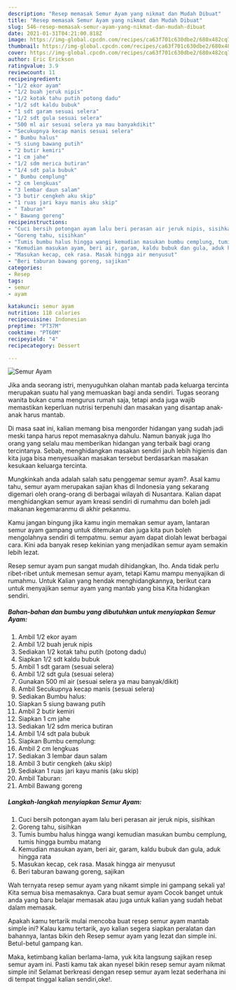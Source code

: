 ```yaml
---
description: "Resep memasak Semur Ayam yang nikmat dan Mudah Dibuat"
title: "Resep memasak Semur Ayam yang nikmat dan Mudah Dibuat"
slug: 546-resep-memasak-semur-ayam-yang-nikmat-dan-mudah-dibuat
date: 2021-01-31T04:21:00.818Z
image: https://img-global.cpcdn.com/recipes/ca63f701c630dbe2/680x482cq70/semur-ayam-foto-resep-utama.jpg
thumbnail: https://img-global.cpcdn.com/recipes/ca63f701c630dbe2/680x482cq70/semur-ayam-foto-resep-utama.jpg
cover: https://img-global.cpcdn.com/recipes/ca63f701c630dbe2/680x482cq70/semur-ayam-foto-resep-utama.jpg
author: Eric Erickson
ratingvalue: 3.9
reviewcount: 11
recipeingredient:
- "1/2 ekor ayam"
- "1/2 buah jeruk nipis"
- "1/2 kotak tahu putih potong dadu"
- "1/2 sdt kaldu bubuk"
- "1 sdt garam sesuai selera"
- "1/2 sdt gula sesuai selera"
- "500 ml air sesuai selera ya mau banyakdikit"
- "Secukupnya kecap manis sesuai selera"
- " Bumbu halus"
- "5 siung bawang putih"
- "2 butir kemiri"
- "1 cm jahe"
- "1/2 sdm merica butiran"
- "1/4 sdt pala bubuk"
- " Bumbu cemplung"
- "2 cm lengkuas"
- "3 lembar daun salam"
- "3 butir cengkeh aku skip"
- "1 ruas jari kayu manis aku skip"
- " Taburan"
- " Bawang goreng"
recipeinstructions:
- "Cuci bersih potongan ayam lalu beri perasan air jeruk nipis, sisihkan"
- "Goreng tahu, sisihkan"
- "Tumis bumbu halus hingga wangi kemudian masukan bumbu cemplung, tumis hingga bumbu matang"
- "Kemudian masukan ayam, beri air, garam, kaldu bubuk dan gula, aduk hingga rata"
- "Masukan kecap, cek rasa. Masak hingga air menyusut"
- "Beri taburan bawang goreng, sajikan"
categories:
- Resep
tags:
- semur
- ayam

katakunci: semur ayam 
nutrition: 118 calories
recipecuisine: Indonesian
preptime: "PT37M"
cooktime: "PT60M"
recipeyield: "4"
recipecategory: Dessert

---
```



![Semur Ayam](https://img-global.cpcdn.com/recipes/ca63f701c630dbe2/680x482cq70/semur-ayam-foto-resep-utama.jpg)

Jika anda seorang istri, menyuguhkan olahan mantab pada keluarga tercinta merupakan suatu hal yang memuaskan bagi anda sendiri. Tugas seorang  wanita bukan cuma mengurus rumah saja, tetapi anda juga wajib memastikan keperluan nutrisi terpenuhi dan masakan yang disantap anak-anak harus mantab.

Di masa  saat ini, kalian memang bisa mengorder hidangan yang sudah jadi meski tanpa harus repot memasaknya dahulu. Namun banyak juga lho orang yang selalu mau memberikan hidangan yang terbaik bagi orang tercintanya. Sebab, menghidangkan masakan sendiri jauh lebih higienis dan kita juga bisa menyesuaikan masakan tersebut berdasarkan masakan kesukaan keluarga tercinta. 



Mungkinkah anda adalah salah satu penggemar semur ayam?. Asal kamu tahu, semur ayam merupakan sajian khas di Indonesia yang sekarang digemari oleh orang-orang di berbagai wilayah di Nusantara. Kalian dapat menghidangkan semur ayam kreasi sendiri di rumahmu dan boleh jadi makanan kegemaranmu di akhir pekanmu.

Kamu jangan bingung jika kamu ingin memakan semur ayam, lantaran semur ayam gampang untuk ditemukan dan juga kita pun boleh mengolahnya sendiri di tempatmu. semur ayam dapat diolah lewat berbagai cara. Kini ada banyak resep kekinian yang menjadikan semur ayam semakin lebih lezat.

Resep semur ayam pun sangat mudah dihidangkan, lho. Anda tidak perlu ribet-ribet untuk memesan semur ayam, tetapi Kamu mampu menyajikan di rumahmu. Untuk Kalian yang hendak menghidangkannya, berikut cara untuk menyajikan semur ayam yang mantab yang bisa Kita hidangkan sendiri.

<!--inarticleads1-->

##### Bahan-bahan dan bumbu yang dibutuhkan untuk menyiapkan Semur Ayam:

1. Ambil 1/2 ekor ayam
1. Ambil 1/2 buah jeruk nipis
1. Sediakan 1/2 kotak tahu putih (potong dadu)
1. Siapkan 1/2 sdt kaldu bubuk
1. Ambil 1 sdt garam (sesuai selera)
1. Ambil 1/2 sdt gula (sesuai selera)
1. Gunakan 500 ml air (sesuai selera ya mau banyak/dikit)
1. Ambil Secukupnya kecap manis (sesuai selera)
1. Sediakan  Bumbu halus:
1. Siapkan 5 siung bawang putih
1. Ambil 2 butir kemiri
1. Siapkan 1 cm jahe
1. Sediakan 1/2 sdm merica butiran
1. Ambil 1/4 sdt pala bubuk
1. Siapkan  Bumbu cemplung:
1. Ambil 2 cm lengkuas
1. Sediakan 3 lembar daun salam
1. Ambil 3 butir cengkeh (aku skip)
1. Sediakan 1 ruas jari kayu manis (aku skip)
1. Ambil  Taburan:
1. Ambil  Bawang goreng




<!--inarticleads2-->

##### Langkah-langkah menyiapkan Semur Ayam:

1. Cuci bersih potongan ayam lalu beri perasan air jeruk nipis, sisihkan
1. Goreng tahu, sisihkan
1. Tumis bumbu halus hingga wangi kemudian masukan bumbu cemplung, tumis hingga bumbu matang
1. Kemudian masukan ayam, beri air, garam, kaldu bubuk dan gula, aduk hingga rata
1. Masukan kecap, cek rasa. Masak hingga air menyusut
1. Beri taburan bawang goreng, sajikan




Wah ternyata resep semur ayam yang nikamt simple ini gampang sekali ya! Kita semua bisa memasaknya. Cara buat semur ayam Cocok banget untuk anda yang baru belajar memasak atau juga untuk kalian yang sudah hebat dalam memasak.

Apakah kamu tertarik mulai mencoba buat resep semur ayam mantab simple ini? Kalau kamu tertarik, ayo kalian segera siapkan peralatan dan bahannya, lantas bikin deh Resep semur ayam yang lezat dan simple ini. Betul-betul gampang kan. 

Maka, ketimbang kalian berlama-lama, yuk kita langsung sajikan resep semur ayam ini. Pasti kamu tak akan nyesel bikin resep semur ayam nikmat simple ini! Selamat berkreasi dengan resep semur ayam lezat sederhana ini di tempat tinggal kalian sendiri,oke!.

